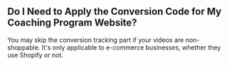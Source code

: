 ## Do I Need to Apply the Conversion Code for My Coaching Program Website?

You may skip the conversion tracking part if your videos are non-shoppable. It's only applicable to e-commerce businesses, whether they use Shopify or not.
